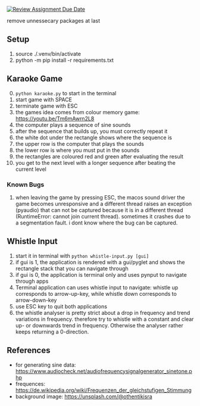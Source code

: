 [![Review Assignment Due Date](https://classroom.github.com/assets/deadline-readme-button-24ddc0f5d75046c5622901739e7c5dd533143b0c8e959d652212380cedb1ea36.svg)](https://classroom.github.com/a/Itg11K3e)

remove unnessecary packages at last

## Setup

1. source ./.venv/bin/activate
2. python -m pip install -r requirements.txt

## Karaoke Game

0. `python karaoke.py` to start in the terminal
1. start game with SPACE
2. terminate game with ESC
3. the games idea comes from colour memory game: https://youtu.be/Tm6mAwrn2L8
4. the computer plays a sequence of sine sounds
5. after the sequence that builds up, you must correctly repeat it
6. the white dot under the rectangle shows where the sequence is
7. the upper row is the computer that plays the sounds
8. the lower row is where you must put in the sounds
9. the rectangles are coloured red and green after evaluating the result
10. you get to the next level with a longer sequence after beating the current level

### Known Bugs

1. when leaving the game by pressing ESC, the macos sound driver the game becomes unresponsive and a different thread raises an exception (pyaudio) that can not be captured because it is in a different thread (RuntimeError: cannot join current thread). sometimes it crashes due to a segmentation fault. i dont know where the bug can be captured.

## Whistle Input

1. start it in terminal with `python whistle-input.py [gui]`
2. if gui is 1, the application is rendered with a gui/pyglet and shows the rectangle stack that you can navigate through
3. if gui is 0, the application is terminal only and uses pynput to navigate through apps
4. Terminal application can uses whistle input to navigate: whistle up corresponds to arrow-up-key, while whistle down corresponds to arrow-down-key
5. use ESC key to quit both applications
6. the whistle analyser is pretty strict about a drop in frequency and trend variations in frequency. therefore try to whistle with a constant and clear up- or downwards trend in frequency. Otherwise the analyser rather keeps returning a 0-direction.

## References

- for generating sine data: https://www.audiocheck.net/audiofrequencysignalgenerator_sinetone.php
- frequences: https://de.wikipedia.org/wiki/Frequenzen_der_gleichstufigen_Stimmung
- background image: https://unsplash.com/@othentikisra
